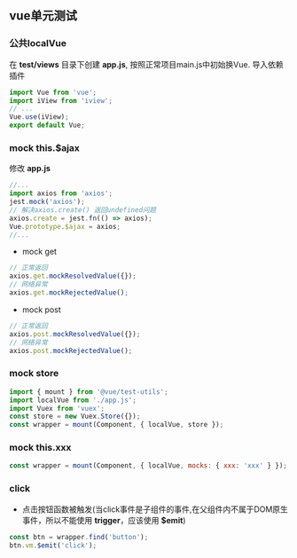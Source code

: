 ## vue单元测试
### 公共localVue
在 **__test__/views** 目录下创建 **app.js**, 按照正常项目main.js中初始换Vue.
导入依赖插件
```javascript
import Vue from 'vue';
import iView from 'iview';
// ...
Vue.use(iView);
export default Vue;
```

### mock this.$ajax
修改 **app.js**
```javascript
//...
import axios from 'axios';
jest.mock('axios');
// 解决axios.create() 返回undefined问题
axios.create = jest.fn(() => axios);
Vue.prototype.$ajax = axios;
//...

```
* mock get
```javascript
// 正常返回
axios.get.mockResolvedValue({});
// 网络异常
axios.get.mockRejectedValue();
```

* mock post
```javascript
// 正常返回
axios.post.mockResolvedValue({});
// 网络异常
axios.post.mockRejectedValue();
```

### mock store
```javascript
import { mount } from '@vue/test-utils';
import localVue from './app.js';
import Vuex from 'vuex';
const store = new Vuex.Store({});
const wrapper = mount(Component, { localVue, store });
```

### mock this.xxx
```javascript
const wrapper = mount(Component, { localVue, mocks: { xxx: 'xxx' } });
```

### click
* 点击按钮函数被触发(当click事件是子组件的事件,在父组件内不属于DOM原生事件，所以不能使用 **trigger**，应该使用 **$emit**)
```javascript
const btn = wrapper.find('button');
btn.vm.$emit('click');
```